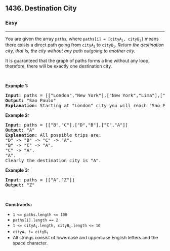 <h2>1436. Destination City</h2><h3>Easy</h3><hr><div><p>You are given the array <code>paths</code>, where <code>paths[i] = [cityA<sub>i</sub>, cityB<sub>i</sub>]</code> means there exists a direct path going from <code>cityA<sub>i</sub></code> to <code>cityB<sub>i</sub></code>. <em>Return the destination city, that is, the city without any path outgoing to another city.</em></p>

<p>It is guaranteed that the graph of paths forms a line without any loop, therefore, there will be exactly one destination city.</p>

<p>&nbsp;</p>
<p><strong>Example 1:</strong></p>

<pre><strong>Input:</strong> paths = [["London","New York"],["New York","Lima"],["Lima","Sao Paulo"]]
<strong>Output:</strong> "Sao Paulo" 
<strong>Explanation:</strong> Starting at "London" city you will reach "Sao Paulo" city which is the destination city. Your trip consist of: "London" -&gt; "New York" -&gt; "Lima" -&gt; "Sao Paulo".
</pre>

<p><strong>Example 2:</strong></p>

<pre><strong>Input:</strong> paths = [["B","C"],["D","B"],["C","A"]]
<strong>Output:</strong> "A"
<strong>Explanation:</strong> All possible trips are:&nbsp;
"D" -&gt; "B" -&gt; "C" -&gt; "A".&nbsp;
"B" -&gt; "C" -&gt; "A".&nbsp;
"C" -&gt; "A".&nbsp;
"A".&nbsp;
Clearly the destination city is "A".
</pre>

<p><strong>Example 3:</strong></p>

<pre><strong>Input:</strong> paths = [["A","Z"]]
<strong>Output:</strong> "Z"
</pre>

<p>&nbsp;</p>
<p><strong>Constraints:</strong></p>

<ul>
	<li><code>1 &lt;= paths.length &lt;= 100</code></li>
	<li><code>paths[i].length == 2</code></li>
	<li><code>1 &lt;= cityA<sub>i</sub>.length, cityB<sub>i</sub>.length &lt;= 10</code></li>
	<li><code>cityA<sub>i</sub> != cityB<sub>i</sub></code></li>
	<li>All strings consist of lowercase and uppercase English letters and the space character.</li>
</ul>
</div>